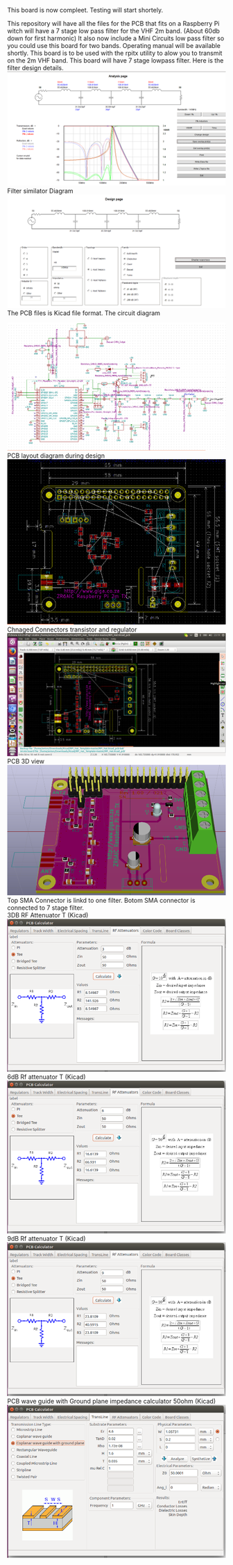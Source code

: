 This board is now compleet. Testing will start shortely.

This repository will have all the files for the PCB that fits on a Raspberry Pi witch will have a 7 stage low pass filter for the VHF 2m band. (About 60db down for first harmonic) 
It also now include a Mini Circuits low pass filter so you could use this board for two bands.
Operating manual will be available shortly.
This board is to be used with the rpitx utility to alow you to transmit on the 2m VHF band.
This board will have 7 stage lowpass filter.
Here is the filter design details.
![Alt text](7_stage_2m_filter_1.png?raw=true "Filter diagram")
Filter similator Diagram
![Alt text](7_stage_2m_filter_2.png?raw=true "Filter diagram")
The PCB files is Kicad file format.
The circuit diagram

![Alt text](Raspberry_Pi_dual_filter_Diagram.png?raw=true "Raspberry Pi hat Circuit diagram")
PCB layout diagram during design
![Alt text](Bacar_PCB_2.png?raw=true "PCB diagram")
<br>
Chnaged Connectors transistor and regulator
![Alt text](Bacar_PCB_3.png?raw=true "PCB diagram")
<br>
PCB 3D view
![Alt text](Raspberry_Pi_Tx_2m_dual_filter.png?raw=true "PCB 3D Layout")
Top SMA Connector is linkd to one filter.
Botom SMA connector is connected to 7 stage filter.
<br>
3DB RF Attenuator T (Kicad)
![Alt text](3db_Rf_attenuator.png?raw=true "3db rf Attenuator")
<br>
6dB Rf attenuator T (Kicad)
![Alt text](6db_RF_Attenuator.png?raw=true "6db rf Attenuator")
<br>
9dB Rf attenuator T (Kicad)
![Alt text](9db_RF_Attenuator.png?raw=true "6db rf Attenuator")
<br>
PCB wave guide with Ground plane impedance calculator 50ohm (Kicad)
![Alt text](PCB_wave_guide_with_Ground_plane.png?raw=true "9db rf Attenuator")
<br>
